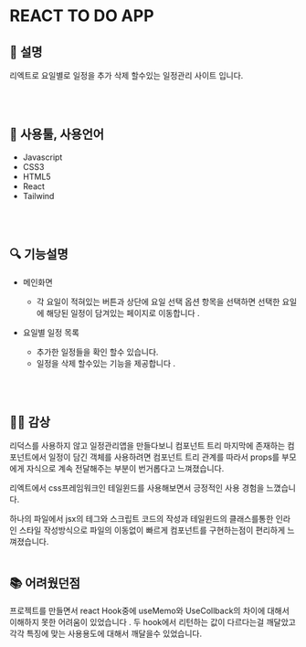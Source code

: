 # REACT TO DO APP
## 📝 설명
리엑트로 
요일별로 일정을 추가 삭제 할수있는
일정관리 사이트 입니다.

<br>
<br>

## 🔧 사용툴, 사용언어
 - Javascript
 - CSS3
 - HTML5
 - React
 - Tailwind
<br>
<br>

## 🔍 기능설명
  - 메인화면
    - 각 요일이 적혀있는 버튼과 상단에 요일 선택 옵션 항목을 선택하면
      선택한 요일에 해당된 일정이 담겨있는 페이지로 이동합니다 .

  - 요일별 일정 목록
    - 추가한 일정들을 확인 할수 있습니다.
    - 일정을 삭제 할수있는 기능을 제공합니다 . 
<br>
<br>

## 👩‍💻 감상
  리덕스를 사용하지 않고 일정관리앱을 만들다보니 
  컴포넌트 트리 마지막에 존재하는 컴포넌트에서
  일정이 담긴 객체를 사용하려면 컴포넌트 트리 관계를 따라서
  props를 부모에게 자식으로 계속 전달해주는 부분이 번거롭다고 느껴졌습니다.

  리엑트에서 css프레임워크인 
  테일윈드를 사용해보면서 긍정적인 사용 경험을 느꼈습니다.

  하나의 파일에서 
  jsx의 테그와 스크립트 코드의 작성과
  테일윈드의 클래스를통한 인라인 스타일 작성방식으로 파일의 이동없이
  빠르게 컴포넌트를 구현하는점이 편리하게 느껴졌습니다.
<br>
<br>

## 📚 어려웠던점
프로젝트를 만들면서
react Hook중에 useMemo와 UseCollback의 차이에 대해서
이해하지 못한 어려움이 있었습니다 . 
두 hook에서 리턴하는 값이 다르다는걸 깨달았고 
각각 특징에 맞는 사용용도에 대해서 깨달을수 있었습니다.